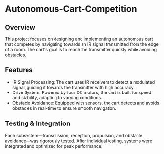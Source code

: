 # Autonomous-Cart-Competition

## Overview
This project focuses on designing and implementing an autonomous cart that competes by navigating towards an IR signal transmitted from the edge of a room. The cart's goal is to reach the transmitter quickly while avoiding obstacles.

## Features
- IR Signal Processing: The cart uses IR receivers to detect a modulated signal, guiding it towards the transmitter with high accuracy.
- Drive System: Powered by four DC motors, the cart is built for speed and stability, adapting to varying conditions.
- Obstacle Avoidance: Equipped with sensors, the cart detects and avoids obstacles in real-time to ensure smooth navigation.

## Testing & Integration
Each subsystem—transmission, reception, propulsion, and obstacle avoidance—was rigorously tested. After individual testing, systems were integrated and optimized for peak performance.
